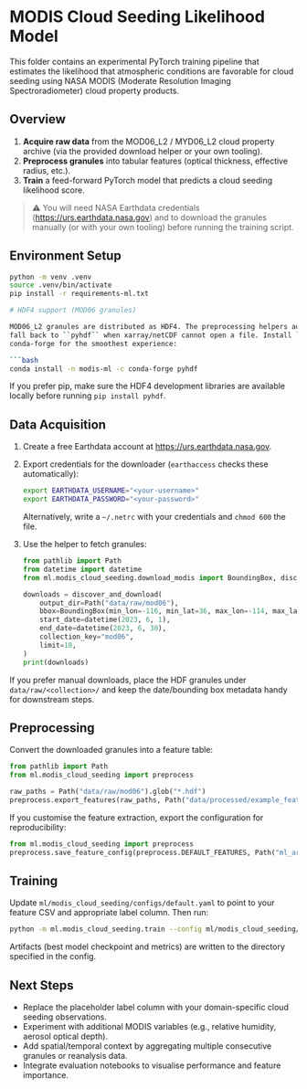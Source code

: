 # MODIS Cloud Seeding Likelihood Model

This folder contains an experimental PyTorch training pipeline that estimates the
likelihood that atmospheric conditions are favorable for cloud seeding using NASA
MODIS (Moderate Resolution Imaging Spectroradiometer) cloud property products.

## Overview

1. **Acquire raw data** from the MOD06_L2 / MYD06_L2 cloud property archive (via the
   provided download helper or your own tooling).
2. **Preprocess granules** into tabular features (optical thickness, effective radius, etc.).
3. **Train** a feed-forward PyTorch model that predicts a cloud seeding likelihood score.

> ⚠️ You will need NASA Earthdata credentials (https://urs.earthdata.nasa.gov) and to
> download the granules manually (or with your own tooling) before running the training script.

## Environment Setup

```bash
python -m venv .venv
source .venv/bin/activate
pip install -r requirements-ml.txt

# HDF4 support (MOD06 granules)

MOD06_L2 granules are distributed as HDF4. The preprocessing helpers automatically
fall back to ``pyhdf`` when xarray/netCDF cannot open a file. Install ``pyhdf`` with
conda-forge for the smoothest experience:

```bash
conda install -n modis-ml -c conda-forge pyhdf
```

If you prefer pip, make sure the HDF4 development libraries are available locally
before running ``pip install pyhdf``.

## Data Acquisition

1. Create a free Earthdata account at https://urs.earthdata.nasa.gov.
2. Export credentials for the downloader (`earthaccess` checks these automatically):

   ```bash
   export EARTHDATA_USERNAME="<your-username>"
   export EARTHDATA_PASSWORD="<your-password>"
   ```

   Alternatively, write a `~/.netrc` with your credentials and `chmod 600` the file.

3. Use the helper to fetch granules:

   ```python
   from pathlib import Path
   from datetime import datetime
   from ml.modis_cloud_seeding.download_modis import BoundingBox, discover_and_download

   downloads = discover_and_download(
       output_dir=Path("data/raw/mod06"),
       bbox=BoundingBox(min_lon=-116, min_lat=36, max_lon=-114, max_lat=38),
       start_date=datetime(2023, 6, 1),
       end_date=datetime(2023, 6, 30),
       collection_key="mod06",
       limit=10,
   )
   print(downloads)
   ```

If you prefer manual downloads, place the HDF granules under `data/raw/<collection>/` and
keep the date/bounding box metadata handy for downstream steps.

## Preprocessing

Convert the downloaded granules into a feature table:

```python
from pathlib import Path
from ml.modis_cloud_seeding import preprocess

raw_paths = Path("data/raw/mod06").glob("*.hdf")
preprocess.export_features(raw_paths, Path("data/processed/example_features.csv"))
```

If you customise the feature extraction, export the configuration for reproducibility:

```python
from ml.modis_cloud_seeding import preprocess
preprocess.save_feature_config(preprocess.DEFAULT_FEATURES, Path("ml_artifacts/features.json"))
```

## Training

Update `ml/modis_cloud_seeding/configs/default.yaml` to point to your feature CSV and
appropriate label column. Then run:

```bash
python -m ml.modis_cloud_seeding.train --config ml/modis_cloud_seeding/configs/default.yaml
```

Artifacts (best model checkpoint and metrics) are written to the directory specified in the config.

## Next Steps

- Replace the placeholder label column with your domain-specific cloud seeding observations.
- Experiment with additional MODIS variables (e.g., relative humidity, aerosol optical depth).
- Add spatial/temporal context by aggregating multiple consecutive granules or reanalysis data.
- Integrate evaluation notebooks to visualise performance and feature importance.
